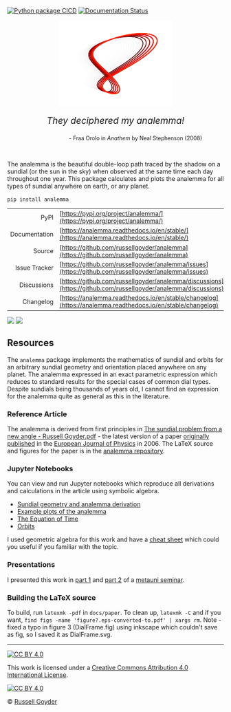 
[![Python package CICD](https://github.com/russellgoyder/analemma/actions/workflows/publish-to-pypi.yml/badge.svg)](https://github.com/russellgoyder/analemma/actions/workflows/publish-to-pypi.yml) [![Documentation Status](https://readthedocs.org/projects/analemma/badge/?version=stable)](https://analemma.readthedocs.io/en/stable/?badge=stable)

<style>
  .center {
  display: block;
  margin-left: auto;
  margin-right: auto;
  }
  .quote-text {
      text-align: center;
      margin: 0 auto;
      font-size: 1.5em;
  }
  .source-text{
    text-align: right;
    margin-right: 10%;
    font-size: 0.9em;
  }
</style>

<img src="res/analemma_logo_dark_mode_red.svg" height="200" class="center"/>

<div class="quote-text">
  <p><em>They deciphered my analemma!</em></p>
</div>
<div class="source-text">
  <p>- Fraa Orolo in <em>Anathem</em> by Neal Stephenson (2008)</p>
</div>
<br>

The analemma is the beautiful double-loop path traced by the shadow on a sundial (or the sun in the sky) when observed at the same time each day throughout one year. This package calculates and plots the analemma for all types of sundial anywhere on earth, or any planet.

```bash
pip install analemma
```

|  |  |
| ------: | --------- |
| PyPI | [https://pypi.org/project/analemma/](https://pypi.org/project/analemma/) |
| Documentation | [https://analemma.readthedocs.io/en/stable/](https://analemma.readthedocs.io/en/stable/) |
| Source | [https://github.com/russellgoyder/analemma](https://github.com/russellgoyder/analemma) |
| Issue Tracker | [https://github.com/russellgoyder/analemma/issues](https://github.com/russellgoyder/analemma/issues) |
| Discussions | [https://github.com/russellgoyder/analemma/discussions](https://github.com/russellgoyder/analemma/discussions) |
| Changelog | [https://analemma.readthedocs.io/en/stable/changelog](https://analemma.readthedocs.io/en/stable/changelog) |

<p float="left">
  <img src="figs/MainArena.png" height="250"/>
  <img src="figs/ArbitraryDial.png" height="250" /> 
</p>

## Resources

The `analemma` package implements the mathematics of sundial and orbits for an arbitrary sundial geometry and orientation placed anywhere on any planet. The analemma expressed in an exact parametric expression which reduces to standard results for the special cases of common dial types. Despite sundials being thousands of years old, I cannot find an expression for the analemma quite as general as this in the literature.

### Reference Article

The analemma is derived from first principles in [The sundial problem from a new angle - Russell Goyder.pdf](<docs/paper/The sundial problem from a new angle - Russell Goyder.pdf>) - the latest version of a paper [originally published](https://iopscience.iop.org/article/10.1088/0143-0807/27/2/023) in the [European Journal of Physics](https://iopscience.iop.org/journal/0143-0807) in 2006. The LaTeX source and figures for the paper is in the [analemma repository](https://github.com/russellgoyder/analemma/docs/paper).

### Jupyter Notebooks

You can view and run Jupyter notebooks which reproduce all derivations and calculations in the article using symbolic algebra.

 * [Sundial geometry and analemma derivation](https://analemma.readthedocs.io/en/stable/#the-mathematics-of-sundials-and-the-analemma)
 * [Example plots of the analemma](https://analemma.readthedocs.io/en/stable/nb/sundial_plots/)
 * [The Equation of Time](https://analemma.readthedocs.io/en/stable/nb/equation_of_time/)
 * [Orbits](https://analemma.readthedocs.io/en/stable/nb/orbit_analysis/)


I used geometric algebra for this work and have a [cheat sheet](https://russellgoyder.github.io/geometric-algebra-cheat-sheet/) which could you useful if you familiar with the topic.

### Presentations

I presented this work in [part 1](https://youtu.be/gO77fMRwn5E) and [part 2](https://youtu.be/w6-A_uJp15M) of a [metauni seminar](https://metauni.org/anythingatall/).

### Building the LaTeX source

To build, run `latexmk -pdf` in `docs/paper`. To clean up, `latexmk -C` and if you want, `find figs -name 'figure?.eps-converted-to.pdf' | xargs rm`. Note - fixed a typo in figure 3 (DialFrame.fig) using inkscape which couldn't save as fig, so I saved it as DialFrame.svg.

---

[![CC BY 4.0][cc-by-shield]][cc-by]

This work is licensed under a
[Creative Commons Attribution 4.0 International License][cc-by].

[![CC BY 4.0][cc-by-image]][cc-by]

[cc-by]: http://creativecommons.org/licenses/by/4.0/
[cc-by-image]: https://i.creativecommons.org/l/by/4.0/88x31.png
[cc-by-shield]: https://img.shields.io/badge/License-CC%20BY%204.0-lightgrey.svg

&copy; [Russell Goyder](https://russellgoyder.ca)
